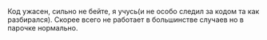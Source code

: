Код ужасен, сильно не бейте, я учусь(и не особо следил за кодом та как разбирался).
Скорее всего не работает в большинстве случаев но в парочке нормально.
